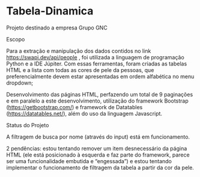 # Tabela-Dinamica
 Projeto destinado a empresa Grupo GNC


Escopo

Para a extração e manipulação dos dados contidos no link https://swapi.dev/api/people , foi utilizada a linguagem de programação Python e a IDE Júpiter. Com essas ferramentas, foram criadas as tabelas HTML e a lista com todas as cores de pele da pessoas, que preferencialmente devem estar apresentadas em ordem alfabética no menu dropdown;

Desenvolvimento das páginas HTML, perfazendo um total de 9 paginações e em paralelo a este desenvolvimento, utilização do framework Bootstrap (https://getbootstrap.com/) e framework de Datatables (https://datatables.net/), além do uso da linguagem Javascript.

Status do Projeto

A filtragem de busca por nome (através do input) está em funcionamento.

2 pendências: estou tentando remover um item desnecessário da página HTML (ele está posicionado à esquerda e faz parte do framework, parece ser uma funcionalidade embutida e “engessada”) e estou tentando implementar o funcionamento de filtragem da tabela a partir da cor da pele.
